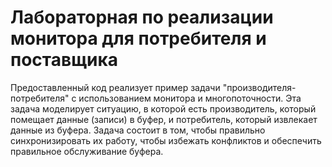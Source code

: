 <h1>
Лабораторная по реализации монитора для потребителя и поставщика 
</h1>

Предоставленный код реализует пример задачи "производителя-потребителя" с использованием монитора и многопоточности. Эта задача моделирует ситуацию, в которой есть производитель, который помещает данные (записи) в буфер, и потребитель, который извлекает данные из буфера. Задача состоит в том, чтобы правильно синхронизировать их работу, чтобы избежать конфликтов и обеспечить правильное обслуживание буфера.